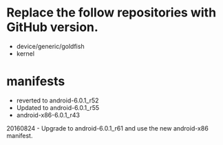 # Replace the follow repositories with GitHub version.
- device/generic/goldfish
- kernel

# manifests
- reverted to android-6.0.1_r52
- Updated to android-6.0.1_r55
- android-x86-6.0.1_r43

20160824 - Upgrade to android-6.0.1_r61 and use the new android-x86 manifest.
